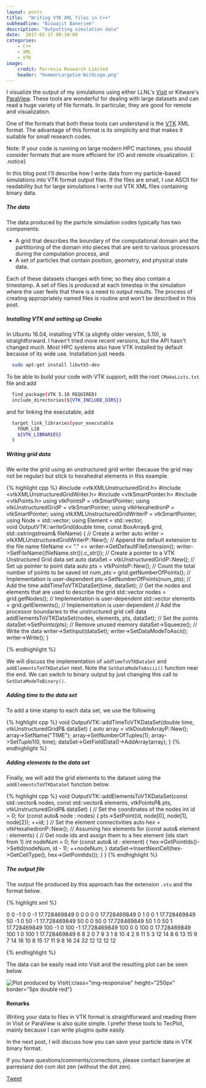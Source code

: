 ```yaml
---
layout: posts
title:  "Writing VTK XML files in C++"
subheadline: "Biswajit Banerjee"
description: "Outputting simulation data"
date:  2017-02-17 09:30:00
categories:
    - C++
    - XML
    - VTK
image:
    credit: Parresia Research Limited
    header: "HummerLargeSim-WithLogo.png"
---
```

I visualize the output of my simulations using either LLNL's [Visit](https://wci.llnl.gov/simulation/computer-codes/visit) or Kitware's [ParaView](http://www.paraview.org/).  These tools are wonderful for dealing with large datasets and can read a huge variety of file formats.  In particular, they are good for remote and visualization.

One of the formats that both these tools can understand is the [VTK](http://www.vtk.org/) XML format.  The advantage of this format is its simplicity and that makes it suitable for small research codes.  

Note:  If your code is running on large modern HPC machines, you should consider formats that are more efficient for I/O and remote visualization.
{: .notice}

In this blog post I'll describe how I write data from my particle-based simulations into VTK format output files.  If the files are small, I use ASCII for readability but for large simulations I write out VTK XML files containing binary data.

##### The data #####
The data produced by the particle simulation codes typically has two components:

* A grid that describes the boundary of the computational domain and the partitioning
  of the domain into pieces that are sent to various processors during the computation
  process, and
* A set of particles that contain position, geometry, and physical state data.

Each of these datasets changes with time; so they also contain a timestamp.  A set of
files is produced at each timestep in the simulation where the user feels that there is
a need to output results.  The process of creating appropriately named files is routine and
won't be described in this post.

##### Installing VTK and setting up Cmake #####
In Ubuntu 16.04, installing VTK (a slightly older version, 5.10), is straightforward.  I haven't tried more recent versions, but the API hasn't changed much. Most HPC systems also have VTK installed by default because of its wide use.  Installation just needs

~~~ bash
  sudo apt-get install libvtk5-dev
~~~

To be able to build your code with VTK support, edit the root `CMakeLists.txt` file and add

~~~ bash
  find_package(VTK 5.10 REQUIRED)
  include_directories(${VTK_INCLUDE_DIRS})
~~~

and for linking the executable, add

~~~ bash
  target_link_libraries(your_executable
    YOUR_LIB
    ${VTK_LIBRARIES}
  )
~~~

##### Writing grid data #####
We write the grid using an unstructured grid writer (because the grid may not be
regular) but stick to hexahedral elements in this example.

{% highlight cpp %}
#include <vtkXMLUnstructuredGrid.h>
#include <vtkXMLUnstructuredGridWriter.h>
#include <vtkSmartPointer.h>
#include <vtkPoints.h>
using vtkPointsP                    = vtkSmartPointer<vtkPoints>;
using vtkUnstructuredGridP          = vtkSmartPointer<vtkUnstructuredGrid>;
using vtkHexahedronP                = vtkSmartPointer<vtkHexahedron>;
using vtkXMLUnstructuredGridWriterP = vtkSmartPointer<vtkXMLUnstructuredGridWriter>;
using Node    = std::vector<double>;
using Element = std::vector<int>;                           
void
OutputVTK::writeGrid(double time,
                     const BoxArray& grid,
                     std::ostringstream& fileName)
{
  // Create a writer
  auto writer = vtkXMLUnstructuredGridWriterP::New();
  // Append the default extension to the file name
  fileName << "." << writer->GetDefaultFileExtension();
  writer->SetFileName((fileName.str()).c_str());
  // Create a pointer to a VTK Unstructured Grid data set
  auto dataSet = vtkUnstructuredGridP::New();
  // Set up pointer to point data
  auto pts = vtkPointsP::New();
  // Count the total number of points to be saved
  int num_pts = grid.getNumberOfPoints(); // Implementation is user-dependent
  pts->SetNumberOfPoints(num_pts);
  // Add the time
  addTimeToVTKDataSet(time, dataSet);
  // Get the nodes and elements that are used to describe the grid
  std::vector<Node>    nodes = grid.getNodes();       // Implementation is user-dependent
  std::vector<Element> elements = grid.getElements(); // Implementation is user-dependent
  // Add the processor boundaries to the unstructured grid cell data
  addElementsToVTKDataSet(nodes, elements, pts, dataSet);
  // Set the points
  dataSet->SetPoints(pts);
  // Remove unused memory
  dataSet->Squeeze();
  // Write the data
  writer->SetInput(dataSet);
  writer->SetDataModeToAscii();
  writer->Write();
}
       
{% endhighlight %}

We will discuss the implementation of `addTimeToVTKDataSet` and `addElementsToVTKDataSet` next.  Note the `SetDataModeToAscii()` function near the end.  We can switch to binary output by just changing this call to `SetDataModeToBinary()`.

##### Adding time to the data set #####
To add a time stamp to each data set, we use the following

{% highlight cpp %}
void
OutputVTK::addTimeToVTKDataSet(double time,
                               vtkUnstructuredGridP& dataSet)
{
  auto array = vtkDoubleArrayP::New();
  array->SetName("TIME");
  array->SetNumberOfTuples(1);
  array->SetTuple1(0, time);
  dataSet->GetFieldData()->AddArray(array);
}
{% endhighlight %}

##### Adding elements to the data set #####
Finally, we will add the grid elements to the dataset using the `addElementsToVTKDataSet` function below.

{% highlight cpp %}
void
OutputVTK::addElementsToVTKDataSet(const std::vector<Node>& nodes,
                                   const std::vector<Element>& elements,
                                   vtkPointsP& pts,
                                   vtkUnstructuredGridP& dataSet)
{
  // Set the coordinates of the nodes
  int id = 0;
  for (const auto& node : nodes) {
    pts->SetPoint(id, node[0], node[1], node[2]);
    ++id;
  }
  // Set the element connectivities
  auto hex = vtkHexahedronP::New();  // Assuming hex elements
  for (const auto& element : elements) {
    // Get node ids and assign them to a hex element (ids start from 1)
    int nodeNum = 0;
    for (const auto& id : element) {
      hex->GetPointIds()->SetId(nodeNum, id - 1);
      ++nodeNum;
    }
    dataSet->InsertNextCell(hex->GetCellType(), hex->GetPointIds());
  }
}
{% endhighlight %}

##### The output file #####
The output file produced by this approach has the extension `.vtu` and the format below.

{% highlight xml %}
<?xml version="1.0"?>
<VTKFile type="UnstructuredGrid" version="0.1" byte_order="LittleEndian" compressor="vtkZLibDataCompressor">
  <UnstructuredGrid>
    <FieldData>
      <DataArray type="Float64" Name="TIME" NumberOfTuples="1" format="ascii" RangeMin="0" RangeMax="0">
        0
      </DataArray>
    </FieldData>
    <Piece NumberOfPoints="18" NumberOfCells="4">
      <PointData>
      </PointData>
      <CellData>
      </CellData>
      <Points>
        <DataArray type="Float32" Name="Points" NumberOfComponents="3" format="ascii" RangeMin="0" RangeMax="101.56425869">
          0 -1 0 0 -1 17.728469849
          0 0 0 0 0 17.728469849
          0 1 0 0 1 17.728469849
          50 -1 0 50 -1 17.728469849
          50 0 0 50 0 17.728469849
          50 1 0 50 1 17.728469849
          100 -1 0 100 -1 17.728469849
          100 0 0 100 0 17.728469849
          100 1 0 100 1 17.728469849
        </DataArray>
      </Points>
      <Cells>
        <DataArray type="Int64" Name="connectivity" format="ascii" RangeMin="0" RangeMax="17">
          6 8 2 0 7 9
          3 1 8 10 4 2
          9 11 5 3 12 14
          8 6 13 15 9 7
          14 16 10 8 15 17
          11 9
        </DataArray>
        <DataArray type="Int64" Name="offsets" format="ascii" RangeMin="8" RangeMax="32">
          8 16 24 32
        </DataArray>
        <DataArray type="UInt8" Name="types" format="ascii" RangeMin="12" RangeMax="12">
          12 12 12 12
        </DataArray>
      </Cells>
    </Piece>
  </UnstructuredGrid>
</VTKFile>

{% endhighlight %}

The data can be easily read into Visit and the resulting plot can be seen below.

![Plot produced by Visit]({{site.url}}/assets/blogimg/deposit_gridplot.jpg){:class="img-responsive" height="250px" border="5px double red"}

#### Remarks ####
Writing your data to files in VTK format is straightforward and reading them in
Visit or ParaView is also quite simple.  I prefer these tools to TecPlot, mainly
because I can write plugins quite easily.

In the next post, I will discuss how you can save your particle data in VTK binary format.

If you have questions/comments/corrections, please contact banerjee at parresianz dot com dot zen (without the dot zen).

<a class="twitter-share-button" href="https://twitter.com/intent/tweet" data-via="parresianz"> Tweet</a>
<script src="//platform.linkedin.com/in.js" type="text/javascript"> lang: en_US </script>
<script type="IN/Share" data-counter="right"></script>
